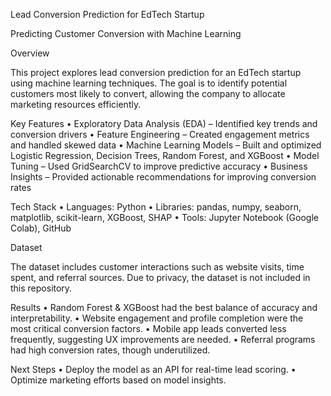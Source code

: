 Lead Conversion Prediction for EdTech Startup

Predicting Customer Conversion with Machine Learning

Overview

This project explores lead conversion prediction for an EdTech startup using machine learning techniques. The goal is to identify potential customers most likely to convert, allowing the company to allocate marketing resources efficiently.

Key Features
	•	Exploratory Data Analysis (EDA) – Identified key trends and conversion drivers
	•	Feature Engineering – Created engagement metrics and handled skewed data
	•	Machine Learning Models – Built and optimized Logistic Regression, Decision Trees, Random Forest, and XGBoost
	•	Model Tuning – Used GridSearchCV to improve predictive accuracy
	•	Business Insights – Provided actionable recommendations for improving conversion rates

Tech Stack
	•	Languages: Python
	•	Libraries: pandas, numpy, seaborn, matplotlib, scikit-learn, XGBoost, SHAP
	•	Tools: Jupyter Notebook (Google Colab), GitHub

Dataset

The dataset includes customer interactions such as website visits, time spent, and referral sources. Due to privacy, the dataset is not included in this repository.

Results
	•	Random Forest & XGBoost had the best balance of accuracy and interpretability.
	•	Website engagement and profile completion were the most critical conversion factors.
	•	Mobile app leads converted less frequently, suggesting UX improvements are needed.
	•	Referral programs had high conversion rates, though underutilized.

Next Steps
	•	Deploy the model as an API for real-time lead scoring.
	•	Optimize marketing efforts based on model insights.